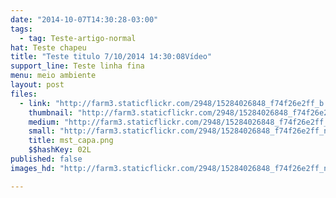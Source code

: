 ```yaml
---
date: "2014-10-07T14:30:28-03:00"
tags:
  - tag: Teste-artigo-normal
hat: Teste chapeu
title: "Teste titulo 7/10/2014 14:30:08Vídeo"
support_line: Teste linha fina
menu: meio ambiente
layout: post
files:
  - link: "http://farm3.staticflickr.com/2948/15284026848_f74f26e2ff_b.jpg"
    thumbnail: "http://farm3.staticflickr.com/2948/15284026848_f74f26e2ff_t.jpg"
    medium: "http://farm3.staticflickr.com/2948/15284026848_f74f26e2ff_z.jpg"
    small: "http://farm3.staticflickr.com/2948/15284026848_f74f26e2ff_n.jpg"
    title: mst_capa.png
    $$hashKey: 02L
published: false
images_hd: "http://farm3.staticflickr.com/2948/15284026848_f74f26e2ff_n.jpg"

---
```

